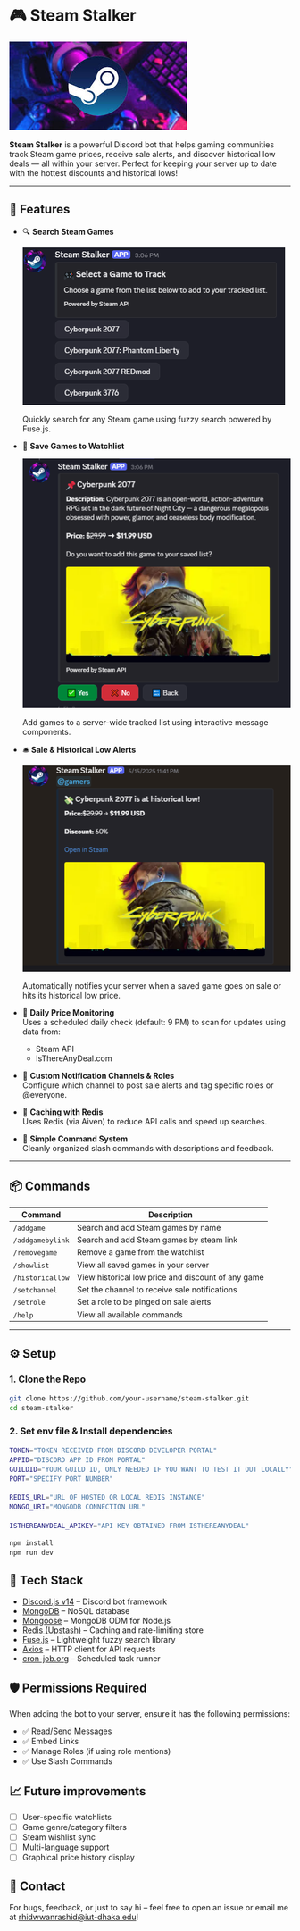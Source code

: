 # 🎮 Steam Stalker
![steam](./assets/steam.jpg)

**Steam Stalker** is a powerful Discord bot that helps gaming communities track Steam game prices, receive sale alerts, and discover historical low deals — all within your server. Perfect for keeping your server up to date with the hottest discounts and historical lows!

---

## 🔧 Features

- 🔍 **Search Steam Games**
  
  ![search](./assets/search.png)
  
  Quickly search for any Steam game using fuzzy search powered by Fuse.js.

- 💾 **Save Games to Watchlist**

  ![addgame](./assets/addgame.png)
  
  Add games to a server-wide tracked list using interactive message components.

- 🛎️ **Sale & Historical Low Alerts**

  ![salenoti](./assets/salenoti.png)
  
  Automatically notifies your server when a saved game goes on sale or hits its historical low price.

- 📅 **Daily Price Monitoring**  
  Uses a scheduled daily check (default: 9 PM) to scan for updates using data from:
  - Steam API
  - IsThereAnyDeal.com

- 📢 **Custom Notification Channels & Roles**  
  Configure which channel to post sale alerts and tag specific roles or @everyone.

- 🧠 **Caching with Redis**  
  Uses Redis (via Aiven) to reduce API calls and speed up searches.

- 💬 **Simple Command System**  
  Cleanly organized slash commands with descriptions and feedback.

---

## 📦 Commands

| Command         | Description                                      |
|-----------------|--------------------------------------------------|
| `/addgame`       | Search and add Steam games by name                   |
| `/addgamebylink`         | Search and add Steam games by steam link          |
| `/removegame`       | Remove a game from the watchlist                 |
| `/showlist`         | View all saved games in your server              |
| `/historicallow`         | View historical low price and discount of any game             |
| `/setchannel`   | Set the channel to receive sale notifications    |
| `/setrole`      | Set a role to be pinged on sale alerts           |
| `/help`         | View all available commands                      |

---

## ⚙️ Setup

### 1. Clone the Repo

```bash
git clone https://github.com/your-username/steam-stalker.git
cd steam-stalker
```
### 2. Set env file & Install dependencies
```bash
TOKEN="TOKEN RECEIVED FROM DISCORD DEVELOPER PORTAL"
APPID="DISCORD APP ID FROM PORTAL"
GUILDID="YOUR GUILD ID, ONLY NEEDED IF YOU WANT TO TEST IT OUT LOCALLY"
PORT="SPECIFY PORT NUMBER"

REDIS_URL="URL OF HOSTED OR LOCAL REDIS INSTANCE"
MONGO_URI="MONGODB CONNECTION URL"

ISTHEREANYDEAL_APIKEY="API KEY OBTAINED FROM ISTHEREANYDEAL"
```

```bash
npm install
npm run dev
```

## 🧠 Tech Stack

- [Discord.js v14](https://discord.js.org) – Discord bot framework
- [MongoDB](https://www.mongodb.com/) – NoSQL database
- [Mongoose](https://mongoosejs.com/) – MongoDB ODM for Node.js
- [Redis (Upstash)](https://upstash.com/) – Caching and rate-limiting store
- [Fuse.js](https://fusejs.io/) – Lightweight fuzzy search library
- [Axios](https://axios-http.com/) – HTTP client for API requests
- [cron-job.org](https://console.cron-job.org/dashboard) – Scheduled task runner

## 🛡️ Permissions Required

When adding the bot to your server, ensure it has the following permissions:

- ✅ Read/Send Messages  
- ✅ Embed Links  
- ✅ Manage Roles (if using role mentions)  
- ✅ Use Slash Commands  

## 📈 Future improvements

- [ ] User-specific watchlists  
- [ ] Game genre/category filters  
- [ ] Steam wishlist sync  
- [ ] Multi-language support  
- [ ] Graphical price history display

## 💬 Contact

For bugs, feedback, or just to say hi – feel free to open an issue or email me at [rhidwwanrashid@iut-dhaka.edu](mailto:rhidwwanrashid@iut-dhaka.edu)!


